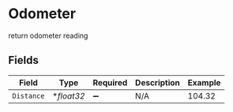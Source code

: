 # Odometer

return odometer reading


## Fields

| Field              | Type               | Required           | Description        | Example            |
| ------------------ | ------------------ | ------------------ | ------------------ | ------------------ |
| `Distance`         | **float32*         | :heavy_minus_sign: | N/A                | 104.32             |